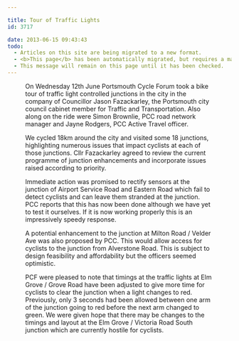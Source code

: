 ```yaml
---

title: Tour of Traffic Lights
id: 3717

date: 2013-06-15 09:43:43
todo:
  - Articles on this site are being migrated to a new format.
  - <b>This page</b> has been automatically migrated, but requires a manual check-&amp;-tune to ensure the format and links all work as expected.
  - This message will remain on this page until it has been checked.
---
```


<figure id="attachment_3718" align="alignright" width="300"][![Traffic Light Tour Party](http://www.pompeybug.co.uk/wp-content/uploads/2013/06/DSC02511-300x225.jpg)](http://www.pompeybug.co.uk/wp-content/uploads/2013/06/DSC02511.jpg) Traffic Light Tour Party</figure>

On Wednesday 12th June Portsmouth Cycle Forum took a bike tour of traffic light controlled junctions in the city in the company of Councillor Jason Fazackarley, the Portsmouth city council cabinet member for Traffic and Transportation. Also along on the ride were Simon Brownlie, PCC road network manager and Jayne Rodgers, PCC Active Travel officer.

We cycled 18km around the city and visited some 18 junctions, highlighting numerous issues that impact cyclists at each of those junctions. Cllr Fazackarley agreed to review the current programme of junction enhancements and incorporate issues raised according to priority.

Immediate action was promised to rectify sensors at the junction of Airport Service Road and Eastern Road which fail to detect cyclists and can leave them stranded at the junction. PCC reports that this has now been done although we have yet to test it ourselves. If it is now working properly this is an impressively speedy response.

A potential enhancement to the junction at Milton Road / Velder Ave was also proposed by PCC. This would allow access for cyclists to the junction from Alverstone Road. This is subject to design feasibility and affordability but the officers seemed optimistic.

PCF were pleased to note that timings at the traffic lights at Elm Grove / Grove Road have been adjusted to give more time for cyclists to clear the junction when a light changes to red. Previously, only 3 seconds had been allowed between one arm of the junction going to red before the next arm changed to green. We were given hope that there may be changes to the timings and layout at the Elm Grove / Victoria Road South junction which are currently hostile for cyclists.